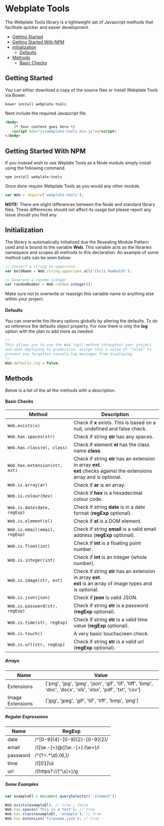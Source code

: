 # Webplate Tools
The Webplate Tools library is a lightweight set of Javascript methods that facilitate quicker and easier development.

* [Getting Started](#getting-started)
* [Getting Started With NPM](#getting-started-with-npm)
* [Initialization](#initialization)
	* [Defaults](#defaults)
* [Methods](#methods)
	* [Basic Checks](#basic-checks)

## Getting Started
You can either download a copy of the source files or install Webplate Tools via Bower.

```
bower install webplate-tools
```

Next include the required Javascript file.

```html
<body>
	/* Your content goes here */
   <script src="js/webplate-tools.min.js"></script>
</body>
```

## Getting Started With NPM
If you instead wish to use Weplate Tools as a Node module simply install using the following command.

```
npm install webplate-tools
```

Once done require Webplate Tools as you would any other module.

```javascript
var Web = require('webplate-tools');
```

**NOTE:** There are slight differences between the Node and standard library files. These differences should not affect its usage but please report any issue should you find any.

## Initialization
The library is automatically initialized due the Revealing Module Pattern used and is bound to the variable **Web**. This variable acts as the libraries namespace and scopes all methods to this declaration. An example of some method calls can be seen below:

```javascript
// Convert a string to uppercase
var boldName = Web.string.uppercase.all('Chris Humboldt');

// Generate a random integer
var randomNumber = Web.random.integer();
```

Make sure not to overwrite or reassign this variable name to anything else within your project.

#### Defaults
You can overwrite the library options globally by altering the defaults. To do so reference the defaults object property. For now there is only the **log** option with the plan to add more as needed.

```javascript
/*
This allows you to use the Web.log() method throughout your project
and when deploying to production, assign this a value of "false" to
prevent any forgotten console.log messages from displaying.
*/
Web.defaults.log = false;
```

## Methods
Below is a list of the all the methods with a description.

#### Basic Checks
Method | Description
---- | ----
`Web.exists(x)` | Check if **x** exists. This is based on a null, undefined and false check.
`Web.has.spaces(str)` | Check if string **str** has any spaces.
`Web.has.class(el, class)` | Check if element **el** has the class name **class**.
`Web.has.extension(str, ext)` | Check if string **str** has an extension in array **ext**.<br>**ext** checks against the extensions array and is optional.
`Web.is.array(ar)` | Check if **ar** is an array.
`Web.is.colour(hex)` | Check if **hex** is a hexadecimal colour code.
`Web.is.date(date, regExp)` | Check if string **date** is in a date format (**regExp** optional).
`Web.is.element(el)` | Check if **el** is a DOM element.
`Web.is.email(email, regExp)` | Check if string **email** is a valid email address (**regExp** optional).
`Web.is.float(int)` | Check if **int** is a floating point number.
`Web.is.integer(int)` | Check if **int** is an integer (whole number).
`Web.is.image(str, ext)` | Check if string **str** has an extension in array **ext**.<br>**ext** is an array of image types and is optional.
`Web.is.json(json)` | Check if **json** is valid JSON.
`Web.is.password(str, regExp)` | Check if string **str** is a password (**regExp** optional).
`Web.is.time(str, regExp)` | Check if string **str** is a valid time value (**regExp** optional).
`Web.is.touch()` | A very basic touchscreen check.
`Web.is.url(str, regExp)` | Check if string **str** is a valid url (**regExp** optional).

##### Arrays
Name | Value
---- | ----
Extensions | ['png', 'jpg', 'jpeg', 'json', 'gif', 'tif', 'tiff', 'bmp', 'doc', 'docx', 'xls', 'xlsx', 'pdf', 'txt', 'csv']
Image Extensions | ['jpg', 'jpeg', 'gif', 'tif', 'tiff', 'bmp', 'png']

##### Regular Expressions
| Name | RegExp |
| ---- | ---- |
| date | /^[0-9]{4}-[0-9]{2}-[0-9]{2}/ |
| email | /([\w\.\-]+)@([\w\.\-]+)\.(\w+)/i |
| password | /^(?=.*\d).{6,}/ |
| time | /([01]\d|2[0-3]):([0-5]\d)/ |
| url | /(https?:\/\/[^\s]+)/g |

##### Some Examples
```javascript
var exampleEl = document.querySelector('.element');

Web.exists(exampleEl); // true / false
Web.has.spaces('This is a test'); // true
Web.has.class(exampleEl, 'example'); // true
Web.has.extension('filename.json'); // true
```
